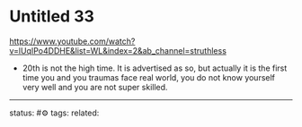 # Untitled 33
https://www.youtube.com/watch?v=lUqIPo4DDHE&list=WL&index=2&ab_channel=struthless

 - 20th is not the high time. It is advertised as so, but actually it is the first time you and you traumas face real world, you do not know yourself very well and you are not super skilled.

--- 
status: #⚙️ 
tags: 
related: 